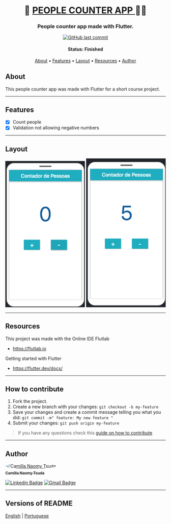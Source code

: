 <h1 align="center">
   🚶 <a href="#"> PEOPLE COUNTER APP </a> 🚶‍♀️
</h1>

<h3 align="center">
    People counter app made with Flutter.  
</h3>

<p align="center">
  <a href="https://github.com/naomy19/address-search-app/commits/master">
    <img alt="GitHub last commit" src="https://img.shields.io/badge/last%20commit-august-informational">
  </a>   
</p>


<h4 align="center"> 
	 Status: Finished
</h4>

<p align="center">
 <a href="#about">About</a> •
 <a href="#features">Features</a> •
 <a href="#layout">Layout</a> • 
 <a href="#resources">Resources</a> • 
 <a href="#author">Author</a> 
</p>


## About

This people counter app was made with Flutter for a short course project.

---

## Features

- [x] Count people
- [x] Validation not allowing negative numbers

---

## Layout

<p align="center">
  <img alt="people_counter" title="#people_counter" src="./readme-img/layout-1.png" width="250px">

  <img alt="people_counter" title="#people_counter" src="./readme-img/layout-2.png" width="250px">
</p>


---

## Resources

This project was made with the Online IDE Flutlab 
- https://flutlab.io

Getting started with Flutter
- https://flutter.dev/docs/

---

## How to contribute

1. Fork the project.
2. Create a new branch with your changes: `git checkout -b my-feature`
3. Save your changes and create a commit message telling you what you did: `git commit -m" feature: My new feature "`
4. Submit your changes: `git push origin my-feature`
> If you have any questions check this [guide on how to contribute](./CONTRIBUTING.md)

---

## Author

<a href="https://github.com/naomy19">
 <img style="border-radius: 50%;" src="https://avatars.githubusercontent.com/naomy19" width="100px;" alt="Camilla Naomy Tsuda"/>
 <br />
 <sub><b>Camilla Naomy Tsuda</b></sub></a> 
 <br />

[![Linkedin Badge](https://img.shields.io/badge/-Camilla-blue?style=flat-square&logo=Linkedin&logoColor=white&link=https://www.linkedin.com/in/camilla-naomy-tsuda-33839b133/)](https://www.linkedin.com/in/camilla-naomy-tsuda-33839b133/) 
[![Gmail Badge](https://img.shields.io/badge/-camillanaomy@gmail.com-c14438?style=flat-square&logo=Gmail&logoColor=white&link=mailto:camillanaomy@gmail.com)](mailto:camillanaomy@gmail.com)

---

##  Versions of README

[English](./README.md)  |  [Portuguese](./README-pt.md)
